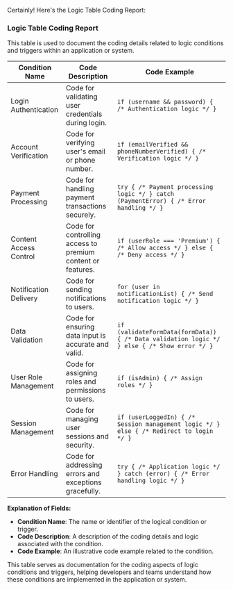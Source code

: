 Certainly! Here's the Logic Table Coding Report:

### Logic Table Coding Report

This table is used to document the coding details related to logic conditions and triggers within an application or system.

| Condition Name     | Code Description                                    | Code Example                       |
|--------------------|----------------------------------------------------|-----------------------------------|
| Login Authentication | Code for validating user credentials during login. | ```if (username && password) { /* Authentication logic */ }``` |
| Account Verification | Code for verifying user's email or phone number.   | ```if (emailVerified && phoneNumberVerified) { /* Verification logic */ }``` |
| Payment Processing  | Code for handling payment transactions securely.   | ```try { /* Payment processing logic */ } catch (PaymentError) { /* Error handling */ }``` |
| Content Access Control | Code for controlling access to premium content or features. | ```if (userRole === 'Premium') { /* Allow access */ } else { /* Deny access */ }``` |
| Notification Delivery | Code for sending notifications to users.           | ```for (user in notificationList) { /* Send notification logic */ }``` |
| Data Validation     | Code for ensuring data input is accurate and valid. | ```if (validateFormData(formData)) { /* Data validation logic */ } else { /* Show error */ }``` |
| User Role Management | Code for assigning roles and permissions to users. | ```if (isAdmin) { /* Assign roles */ }``` |
| Session Management  | Code for managing user sessions and security.     | ```if (userLoggedIn) { /* Session management logic */ } else { /* Redirect to login */ }``` |
| Error Handling      | Code for addressing errors and exceptions gracefully. | ```try { /* Application logic */ } catch (error) { /* Error handling logic */ }``` |

**Explanation of Fields:**

- **Condition Name**: The name or identifier of the logical condition or trigger.
- **Code Description**: A description of the coding details and logic associated with the condition.
- **Code Example**: An illustrative code example related to the condition.

This table serves as documentation for the coding aspects of logic conditions and triggers, helping developers and teams understand how these conditions are implemented in the application or system.